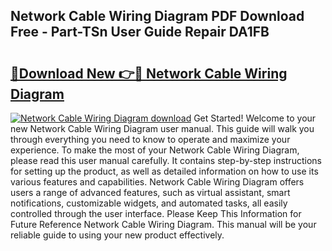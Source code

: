 ## Network Cable Wiring Diagram PDF Download Free - Part-TSn User Guide Repair DA1FB

# <h2><a href="http://dftb15o.blite.top/?on=Network+Cable+Wiring+Diagram">🔗Download New 👉🔴 Network Cable Wiring Diagram</a></h2>

[![Network Cable Wiring Diagram download](https://i.imgur.com/lujVjoI.png)](http://dftb15o.blite.top/?on=Network+Cable+Wiring+Diagram)
Get Started! Welcome to your new Network Cable Wiring Diagram user manual. This guide will walk you through everything you need to know to operate and maximize your experience. To make the most of your Network Cable Wiring Diagram, please read this user manual carefully. It contains step-by-step instructions for setting up the product, as well as detailed information on how to use its various features and capabilities. Network Cable Wiring Diagram offers users a range of advanced features, such as virtual assistant, smart notifications, customizable widgets, and automated tasks, all easily controlled through the user interface. Please Keep This Information for Future Reference Network Cable Wiring Diagram. This manual will be your reliable guide to using your new product effectively.
